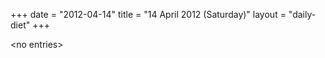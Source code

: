 +++
date = "2012-04-14"
title = "14 April 2012 (Saturday)"
layout = "daily-diet"
+++

<p>&lt;no entries&gt;</p>